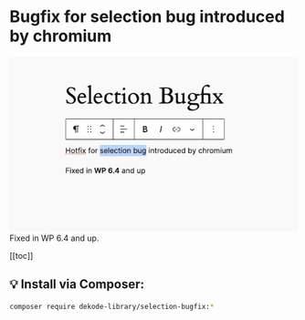 # Bugfix for selection bug introduced by chromium

![Screenshot](./screenshot.png)
Fixed in WP 6.4 and up.

[[toc]]

## 💡 Install via Composer:
```bash
composer require dekode-library/selection-bugfix:*
```
